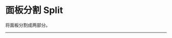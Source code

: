 # 面板分割 Split

将面板分割成两部分。

---

<script setup>
import SplitBasicUse from "./component/split-basic-use.md"
import SplitNest from "./component/split-nest.md"
import SplitApi from "./component/split-api.md"
</script>

<split-basic-use />
<split-nest />
<split-api />
